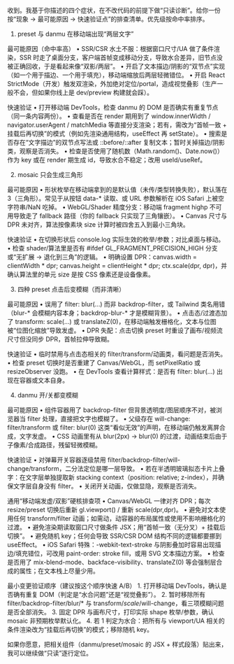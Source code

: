 收到。我基于你描述的四个症状，在不改代码的前提下做“只读诊断”。给你一份按“现象 → 最可能原因 → 快速验证点”的排查清单。优先级按命中率排序。

1) preset 与 danmu 在移动端出现“两层文字”

最可能原因（命中率高）
	•	SSR/CSR 水土不服：根据窗口尺寸/UA 做了条件渲染，SSR 时走了桌面分支，客户端首帧变成移动分支，导致水合差异，旧节点没被正确回收，于是看起来像“双影/两层”。
	•	开启了文本描边/阴影的“双节点”实现（如一个用于描边、一个用于填充），移动端缩放后两层轻微错位。
	•	开启 React StrictMode（开发）触发双渲染，外加绝对定位/portal，造成视觉叠影（生产一般不会，但如果你线上是 dev/preview 构建就会踩）。

快速验证
	•	打开移动端 DevTools，检查 danmu 的 DOM 是否确实有重复节点（同一条内容两份）。
	•	查看是否在 render 期用到了 window.innerWidth / navigator.userAgent / matchMedia 等直接分支渲染；若有，需改为“首帧一致 + 挂载后再切换”的模式（例如先渲染通用结构，useEffect 再 setState）。
	•	搜索是否存在“文字描边”的双节点写法或 ::before/::after 复制文本；暂时关掉描边/阴影类，观察是否消失。
	•	检查是否使用了随机数（Math.random()、Date.now()）作为 key 或在 render 期生成 id，导致水合不稳定；改用 useId/useRef。

2) mosaic 只会生成三角形

最可能原因
	•	形状枚举在移动端拿到的是默认值（未传/类型转换失败），默认落在 3（三角形）。常见于从按钮 data-* 读取、或 URL 参数解析在 iOS Safari 上被空字符串/NaN 吃掉。
	•	WebGL/Shader 精度分支：移动端 fragment highp 不可用导致走了 fallback 路径（你的 fallback 只实现了三角镶嵌）。
	•	Canvas 尺寸与 DPR 未对齐，算法按像素块 size 计算时被四舍五入到最小三角块。

快速验证
	•	在切换形状后 console.log 实际生效的枚举/参数；对比桌面与移动。
	•	检查 shader/算法里是否有 #ifdef GL_FRAGMENT_PRECISION_HIGH 分支或“无扩展 → 退化到三角”的逻辑。
	•	明确设置 DPR：canvas.width = clientWidth * dpr; canvas.height = clientHeight * dpr; ctx.scale(dpr, dpr)，并确认算法里的单元 size 是按 CSS 像素还是设备像素。

3) 四种 preset 点击后变模糊（而非清晰）

最可能原因
	•	误用了 filter: blur(...) 而非 backdrop-filter，或 Tailwind 类名用错（blur-* 会模糊内容本身；backdrop-blur-* 才是模糊背景）。
	•	点击态/过渡态加了 transform: scale(...) 或 translateZ(0)，在移动端触发栅格化，文本与位图被“位图化缩放”导致发虚。
	•	DPR 失配：点击切换 preset 时重设了画布/视频流尺寸但没同步 DPR，首帧拉伸导致糊。

快速验证
	•	临时禁用与点击态相关的 filter/transform/动画类，看问题是否消失。
	•	检查 preset 切换时是否重建了 Canvas/WebGL，而 setPixelRatio 或 resizeObserver 没跑。
	•	在 DevTools 查看计算样式：是否有 filter: blur(...) 出现在容器或文本自身。

4) danmu 开/关都变模糊

最可能原因
	•	组件容器用了 backdrop-filter 但背景透明度/图层顺序不对，被浏览器当 filter 处理，直接把文字也模糊了。
	•	父级存在 will-change: filter/transform 或 filter: blur(0) 这类“看似无效”的声明，在移动端仍触发离屏合成，文字发虚。
	•	CSS 动画里有从 blur(2px) -> blur(0) 的过渡，动画结束后由于子像素/合成路径，残留轻微模糊。

快速验证
	•	对弹幕开关容器逐级禁用 filter/backdrop-filter/will-change/transform，二分法定位是哪一层导致。
	•	若在半透明玻璃拟态卡片上叠字：在文字层单独提取新 stacking context（position: relative; z-index），并确保文字层自身没有 filter。
	•	关闭开关动画，仅做显隐，观察是否消失。

通用“移动端发虚/双影”硬核排查项
	•	Canvas/WebGL 一律对齐 DPR；每次 resize/preset 切换后重新 gl.viewport() / 重新 scale(dpr,dpr)。
	•	避免对文本使用任何 transform/filter 动画；如需动，动容器的布局属性或使用不影响栅格化的过渡。
	•	避免渲染期读取窗口尺寸做条件 JSX；用“首帧一致（无分叉）+ 挂载后切换”。
	•	避免随机 key；任何会导致 SSR/CSR DOM 结构不同的逻辑都要挪到 useEffect。
	•	iOS Safari 特殊：-webkit-text-stroke 与阴影叠加时容易出现描边/填充错位，可改用 paint-order: stroke fill，或用 SVG 文本描边方案。
	•	检查是否用了 mix-blend-mode、backface-visibility、translateZ(0) 等会强制层合成的属性；在文本栈上尽量少用。

最小变更验证顺序（建议按这个顺序快速 A/B）
	1.	打开移动端 DevTools，确认是否确有重复 DOM（判定是“水合问题”还是“视觉叠影”）。
	2.	暂时移除所有 filter/backdrop-filter/blur/* 与 transform/*scale*/will-change，看三项模糊问题是否全部消失。
	3.	固定 DPR 与画布尺寸，打印实际 shape 枚举/参数，确认 mosaic 非预期枚举默认化。
	4.	若 1 判定为水合：把所有与 viewport/UA 相关的条件渲染改为“挂载后再切换”的模式；移除随机 key。

如果你愿意，把相关组件（danmu/preset/mosaic 的 JSX + 样式段落）贴出来，我可以继续做“只读”逐行定位。